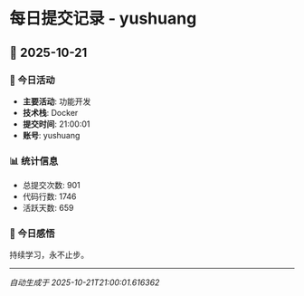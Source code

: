# 每日提交记录 - yushuang

## 📅 2025-10-21

### 🎯 今日活动
- **主要活动**: 功能开发
- **技术栈**: Docker
- **提交时间**: 21:00:01
- **账号**: yushuang

### 📊 统计信息
- 总提交次数: 901
- 代码行数: 1746
- 活跃天数: 659

### 💭 今日感悟
持续学习，永不止步。

---
*自动生成于 2025-10-21T21:00:01.616362*
